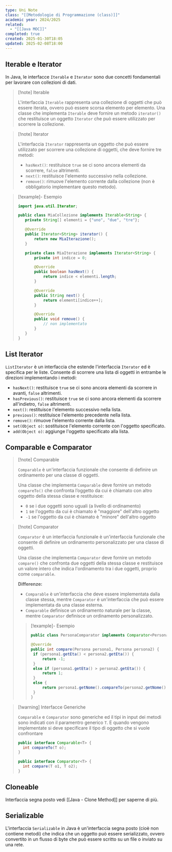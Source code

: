 ```yaml
---
type: Uni Note
class: "[[Metodologie di Programmazione (class)]]"
academic year: 2024/2025
related:
  - "[[Java MOC]]"
completed: true
created: 2025-01-30T18:05
updated: 2025-02-08T18:00
---
```

## Iterable e Iterator

In Java, le interfacce `Iterable` e `Iterator` sono due concetti fondamentali per lavorare con collezioni di dati.

>[!note] Iterable
>
>L'interfaccia `Iterable` rappresenta una collezione di oggetti che può essere iterata, ovvero può essere scorsa elemento per elemento. Una classe che implementa `Iterable` deve fornire un metodo `iterator()` che restituisce un oggetto `Iterator` che può essere utilizzato per scorrere la collezione.

>[!note] Iterator
>
>L'interfaccia `Iterator` rappresenta un oggetto che può essere utilizzato per scorrere una collezione di oggetti, che deve fornire tre metodi:
>
>- `hasNext()`: restituisce `true` se ci sono ancora elementi da scorrere, `false` altrimenti.
>- `next()`: restituisce l'elemento successivo nella collezione.
>- `remove()`: rimuove l'elemento corrente dalla collezione (non è obbligatorio implementare questo metodo).

>[!example]- Esempio
>
>```java
>import java.util.Iterator;
>
>public class MiaCollezione implements Iterable<String> {
>    private String[] elementi = {"uno", "due", "tre"};
>
>    @Override
>    public Iterator<String> iterator() {
>        return new MiaIterazione();
>    }
>
>    private class MiaIterazione implements Iterator<String> {
>        private int indice = 0;
>
>        @Override
>        public boolean hasNext() {
>            return indice < elementi.length;
>        }
>
>        @Override
>        public String next() {
>            return elementi[indice++];
>        }
>
>        @Override
>        public void remove() {
>            // non implementato
>        }
>    }
>}
>
>```

## List Iterator

`ListIterator` è un interfaccia che estende l'interfaccia `Iterator` ed è specifica per le liste. Consente di scorrere una lista di oggetti in entrambe le direzioni implementando i metodi:
- `hasNext()`: restituisce `true` se ci sono ancora elementi da scorrere in avanti, `false` altrimenti.
- `hasPrevious()`: restituisce `true` se ci sono ancora elementi da scorrere all'indietro, `false` altrimenti.
- `next()`: restituisce l'elemento successivo nella lista.
- `previous()`: restituisce l'elemento precedente nella lista.
- `remove()`: rimuove l'elemento corrente dalla lista.
- `set(Object o)`: sostituisce l'elemento corrente con l'oggetto specificato.
- `add(Object o)`: aggiunge l'oggetto specificato alla lista.

## Comparable e Comparator

>[!note] Comparable 
>
>`Comparable` è un'interfaccia funzionale che consente di definire un ordinamento per una classe di oggetti. 
>
>Una classe che implementa `Comparable` deve fornire un metodo `compareTo()` che confronta l’oggetto da cui è chiamato con altro oggetto della stessa classe e restituisce:
>- `0` se i due oggetti sono uguali (a livello di ordinamento)
>- `1` se l'oggetto da cui è chiamato è "maggiore" dell'altro oggetto
>- `-1` se l'oggetto da cui è chiamato è "minore" dell'altro oggetto

>[!note] Comparator
>
>`Comparator` è un interfaccia funzionale è un'interfaccia funzionale che consente di definire un ordinamento personalizzato per una classe di oggetti.
>
>Una classe che implementa `Comparator` deve fornire un metodo `compare()` che confronta due oggetti della stessa classe e restituisce un valore intero che indica l'ordinamento tra i due oggetti, proprio come `comparable`.
>
>**Differenze:**
>- `Comparable` è un'interfaccia che deve essere implementata dalla classe stessa, mentre `Comparator` è un'interfaccia che può essere implementata da una classe esterna.
>- `Comparable` definisce un ordinamento naturale per la classe, mentre `Comparator` definisce un ordinamento personalizzato.
>  
>>[!example]- Esempio
>>
>>```java
>>public class PersonaComparator implements Comparator<Persona> { 
>>
>>@Override 
>>public int compare(Persona persona1, Persona persona2) { 
>>	if (persona1.getEta() < persona2.getEta()) {
>>		return -1;
>>	}
>>	else if (persona1.getEta() > persona2.getEta()) {
>>		return 1;
>>	}
>>	else {
>>		return persona1.getNome().compareTo(persona2.getNome()); {
>>	}
>>}
>>```

>[!warning] Interfacce Generiche
>
>`Comparable` e `Comparator` sono generiche ed il tipi in input dei metodi sono indicati con il paramentro generico `T`. E quando vengono implementate si deve specificare il tipo di oggetto che si vuole confrontare
>
>```java
>public interface Comparable<T> {     
>	int compareTo(T o); 
>}
>
>public interface Comparator<T> { 
>	int compare(T o1, T o2); 
>}
>```

## Cloneable 

Interfaccia segna posto vedi [[Java - Clone Method]] per saperne di più.

## Serializable

L'interfaccia `Serializable` in Java è un'interfaccia segna posto (cioè non contiene metodi) che indica che un oggetto può essere serializzato, ovvero convertito in un flusso di byte che può essere scritto su un file o inviato su una rete.